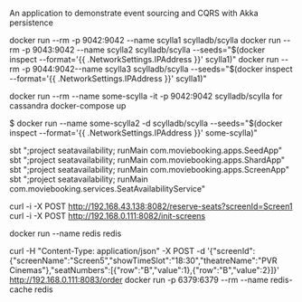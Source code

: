An application to demonstrate event sourcing and CQRS with Akka persistence

docker run --rm -p 9042:9042 --name scylla1 scylladb/scylla
docker run --rm -p 9043:9042  --name scylla2 scylladb/scylla --seeds="$(docker inspect --format='{{ .NetworkSettings.IPAddress }}' scylla1)"
docker run --rm -p 9044:9042--name scylla3 scylladb/scylla --seeds="$(docker inspect --format='{{ .NetworkSettings.IPAddress }}' scylla1)"

docker run --rm --name some-scylla -it -p 9042:9042 scylladb/scylla
for cassandra
docker-compose up


$ docker run --name some-scylla2 -d scylladb/scylla --seeds="$(docker inspect --format='{{ .NetworkSettings.IPAddress }}' some-scylla)"


sbt ";project seatavailability; runMain com.moviebooking.apps.SeedApp"
sbt ";project seatavailability; runMain com.moviebooking.apps.ShardApp"
sbt ";project seatavailability; runMain com.moviebooking.apps.ScreenApp"
sbt ";project seatavailability; runMain com.moviebooking.services.SeatAvailabilityService"

curl -i -X POST  http://192.168.43.138:8082/reserve-seats?screenId=Screen1
curl -i -X POST  http://192.168.0.111:8082/init-screens

docker run --name redis redis

curl -H "Content-Type: application/json" -X POST -d '{"screenId":{"screenName":"Screen5","showTimeSlot":"18:30","theatreName":"PVR Cinemas"},"seatNumbers":[{"row":"B","value":1},{"row":"B","value":2}]}' http://192.168.0.111:8083/order
docker run -p 6379:6379 --rm --name redis-cache redis